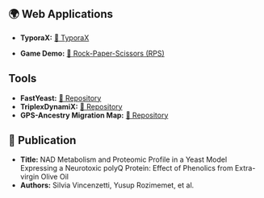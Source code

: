 ## 🌍 Web Applications

- **TyporaX:** [🔗 TyporaX](https://typorax.onrender.com)  
 

- **Game Demo:** [🔗 Rock-Paper-Scissors (RPS)](https://mellow-nurturing-production-b23c.up.railway.app)  



##  Tools
- **FastYeast:** [🔗 Repository](https://github.com/Yusuprozimemet/FastYeast)
- **TriplexDynamiX:** [🔗 Repository](https://github.com/Yusuprozimemet/TriplexDynamiX)
- **GPS-Ancestry Migration Map:** [🔗 Repository](https://github.com/Yusuprozimemet/GPS_Ancestry_Migration_Map)

## 📜 Publication
- **Title:** NAD Metabolism and Proteomic Profile in a Yeast Model Expressing a Neurotoxic polyQ Protein: Effect of Phenolics from Extra-virgin Olive Oil
- **Authors:** Silvia Vincenzetti, Yusup Rozimemet, et al.




